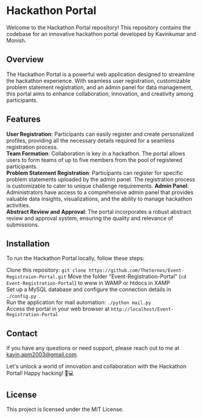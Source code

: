 # **Hackathon Portal**

Welcome to the Hackathon Portal repository! This repository contains the codebase for an innovative hackathon portal developed by Kavinkumar and Monish.

## **Overview**

The Hackathon Portal is a powerful web application designed to streamline the hackathon experience. With seamless user registration, customizable problem statement registration, and an admin panel for data management, this portal aims to enhance collaboration, innovation, and creativity among participants.

## **Features**

**User Registration**: Participants can easily register and create personalized profiles, providing all the necessary details required for a seamless registration process.  
**Team Formation**: Collaboration is key in a hackathon. The portal allows users to form teams of up to five members from the pool of registered participants.  
**Problem Statement Registration**: Participants can register for specific problem statements uploaded by the admin panel. The registration process is customizable to cater to unique challenge requirements.
**Admin Panel**: Administrators have access to a comprehensive admin panel that provides valuable data insights, visualizations, and the ability to manage hackathon activities.  
**Abstract Review and Approval**: The portal incorporates a robust abstract review and approval system, ensuring the quality and relevance of submissions.

## **Installation**

To run the Hackathon Portal locally, follow these steps:

Clone this repository: ```git clone https://github.com/Theternos/Event-Registraion-Portal.git```
Move the folder "Event-Registration-Portal" (```cd Event-Registration-Portal```) to www in WAMP or htdocs in XAMP   
Set up a MySQL database and configure the connection details in ```./config.py ```.  
Run the application for mail automation: ```./python mail.py```  
Access the portal in your web browser at ```http://localhost/Event-Registration-Portal```

## **Contact**

If you have any questions or need support, please reach out to me at kavin.apm2003@gmail.com.

Let's unlock a world of innovation and collaboration with the Hackathon Portal! Happy hacking! 🚀💻

## **License**

This project is licensed under the MIT License.
